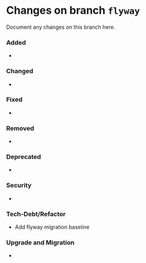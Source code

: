 # Changes on branch `flyway`
Document any changes on this branch here.
### Added
-

### Changed
- 

### Fixed
- 

### Removed
- 

### Deprecated
- 

### Security
- 

### Tech-Debt/Refactor
- Add flyway migration baseline 

### Upgrade and Migration
- 
